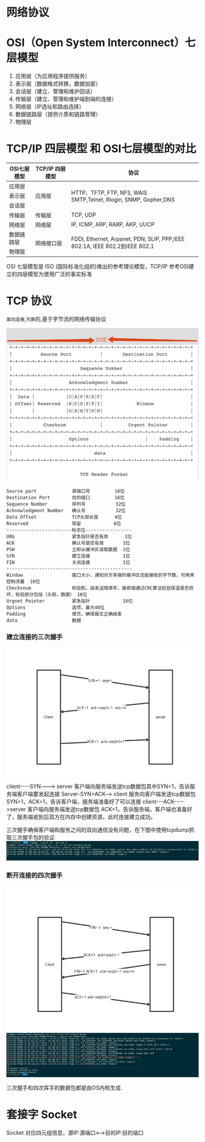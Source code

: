 # 网络协议

# OSI（Open System Interconnect）七层模型
1. 应用层（为应用程序提供服务）
2. 表示层（数据格式转换，数据加密）
3. 会话层（建立、管理和维护回话）
4. 传输层（建立、管理和维护端到端的连接）
5. 网络层（IP选址和路由选择）
6. 数据链路层（提供介质和链路管理）
7. 物理层


# TCP/IP 四层模型 和 OSI七层模型的对比

<table>
    <th>OSI七层模型</th>
    <th>TCP/IP 四层模型</th>
    <th>协议</th>
    <tbody>
        <tr>
            <td>应用层</td>
            <td rowspan='3'>应用层</td>
            <td rowspan='3'>HTTP、TFTP, FTP, NFS, WAIS<br>SMTP,Telnet, 
            Rlogin, SNMP, Gopher,DNS</td>
        </tr>
        <tr>
            <td>表示层</td>
        </tr>
        <tr>
             <td>会话层</td>
        </tr>
        <tr>
             <td>传输层</td>
             <td>传输层</td>
             <td>TCP, UDP</td>
        </tr>
        <tr>
             <td>网络层</td>
             <td>网络层</td>
             <td>IP, ICMP, ARP, RARP, AKP, UUCP</td>
        </tr>
        <tr>
            <td>数据链路层</td>
            <td rowspan='2'>网络接口层</td>
            <td rowspan='2'>FDDI, Ethernet, Arpanet, PDN, SLIP, PPP,IEEE 802.1A, IEEE 802.2到IEEE 802.1</td>
        </tr>
        <tr>
             <td>物理层</td>
        </tr>
    </tbody>
</table>

OSI 七层模型是 ISO (国际标准化组织)推出的参考理论模型，TCP/IP 参考OSI建立的四层模型为使用广泛的事实标准

# TCP 协议
`面向连接`,`可靠`的,基于字节流的网络传输协议

![TCp-HEADER](./imgs/tcp-header.png)

```
Source port             源端口号         16位
Destination Port        目的端口         16位
Sequence Number         序列号           32位
Acknowledgment Number   确认号           32位
Data Offset             TCP头部长度      4位
Reserved                保留            6位
------------------------标志位-----------------
URG                     紧急指针是否有效      1位
ACK                     确认号是否有效       1位
PSH                     立即从缓冲区读取数据  1位
SYN                     建立连接            1位
FIN                     关闭连接            1位
----------------------------------------------
Window                  窗口大小，通知对方本端的缓冲区还能接收的字节数，可用来控制流量  16位
Checksnum               校验和，由发送端填写，接收端通过CRC算法检验保温是否损坏，校验部分包括（头部，数据） 16位
Urgnet Pointer          紧急指针            16位
Options                 选项，最大40位
Padding                 填充，确保报文正确结束
data                    数据
```

### 建立连接的三次握手
![](./imgs/tcp-sh.png)
client----SYN---> server   客户端向服务端发送tcp数据包其中SYN=1，告诉服务端客户端要发起连接
Server-SYN+ACK--> client   服务向客户端发送tcp数据包 SYN=1，ACK=1，告诉客户端，服务端准备好了可以连接
client---ACK---->server    客户端向服务端发送tcp数据包  ACK=1，告诉服务端，客户端也准备好了，服务端收到后双方在内存中创建资源，此时连接建立成功。

三次握手确保客户端和服务之间的双向通信没有问题，在下图中使用tcpdump抓取三次握手包的验证
![](./imgs/tcp-sh-data.png)

### 断开连接的四次握手
![](./imgs/tcp-by.png)
![](./imgs/tcp-by-data.png)

三次握手和四次挥手的数据包都是由OS内核生成.

# 套接字 Socket
Socket 对应四元组信息，源IP:源端口<-->目的IP:目的端口